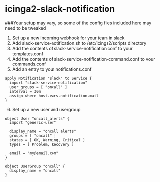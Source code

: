 # icinga2-slack-notification

###Your setup may vary, so some of the config files included here may need to be tweaked

1. Set up a new incoming webhook for your team in slack
2. Add slack-service-notification.sh to /etc/icinga2/scripts directory
3. Add the contents of slack-service-notification.conf to your templates.conf
4. Add the contents of slack-service-notification-command.conf to your commands.conf 
5. Add an entry to your notifications.conf
```
apply Notification "slack" to Service {
  import "slack-service-notification"
  user_groups = [ "oncall" ]
  interval = 30m
  assign where host.vars.notification.mail
}
```
6. Set up a new user and usergroup
```
object User "oncall_alerts" {
  import "generic-user"

  display_name = "oncall alerts"
  groups = [ "oncall" ]
  states = [ OK, Warning, Critical ]
  types = [ Problem, Recovery ]

  email = "my@email.com"
}

object UserGroup "oncall" {
  display_name = "oncall"
}
```
